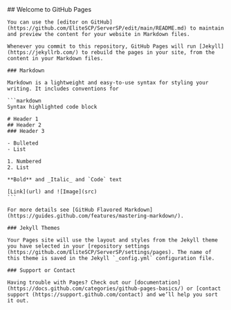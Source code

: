 <body>
  <background-color: #FF6448>
    ## Welcome to GitHub Pages

    You can use the [editor on GitHub](https://github.com/EliteSCP/ServerSP/edit/main/README.md) to maintain and preview the content for your website in Markdown files.

    Whenever you commit to this repository, GitHub Pages will run [Jekyll](https://jekyllrb.com/) to rebuild the pages in your site, from the content in your Markdown files.

    ### Markdown

    Markdown is a lightweight and easy-to-use syntax for styling your writing. It includes conventions for

    ```markdown
    Syntax highlighted code block

    # Header 1
    ## Header 2
    ### Header 3

    - Bulleted
    - List

    1. Numbered
    2. List

    **Bold** and _Italic_ and `Code` text

    [Link](url) and ![Image](src)
    ```

    For more details see [GitHub Flavored Markdown](https://guides.github.com/features/mastering-markdown/).

    ### Jekyll Themes

    Your Pages site will use the layout and styles from the Jekyll theme you have selected in your [repository settings (https://github.com/EliteSCP/ServerSP/settings/pages). The name of this theme is saved in the Jekyll `_config.yml` configuration file.

    ### Support or Contact

    Having trouble with Pages? Check out our [documentation](https://docs.github.com/categories/github-pages-basics/) or [contact support (https://support.github.com/contact) and we’ll help you sort it out.
  </body>
